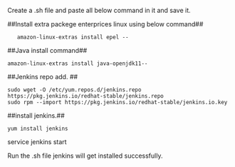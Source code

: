 Create a .sh file and paste all below command in it and save it.

##Install extra packege enterprices linux using below command##
      
       amazon-linux-extras install epel --

##Java install command##

    amazon-linux-extras install java-openjdk11--

##Jenkins repo add. ##


    sudo wget -O /etc/yum.repos.d/jenkins.repo https://pkg.jenkins.io/redhat-stable/jenkins.repo
    sudo rpm --import https://pkg.jenkins.io/redhat-stable/jenkins.io.key

##install jenkins.##


    yum install jenkins

service jenkins start

Run the .sh file 
jenkins will get installed successfully.


